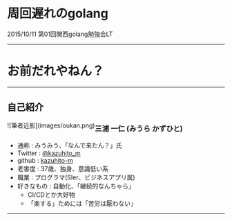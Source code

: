 # 周回遅れのgolang

2015/10/11 第01回関西golang勉強会LT

----

# お前だれやねん？

---

## 自己紹介

<style type="text/css">
div.picleft {
   float: left;
}
</style>
<div class="picleft">
![筆者近影](images/oukan.png)
</div>

### 三浦 一仁 (みうら かずひと)

+ 通称 : みうみう、「なんで来たん？」氏
+ Twitter : [@kazuhito_m](https://twitter.com/kazuhito_m)
+ github : [kazuhito-m](https://github.com/kazuhito-m)
+ 老害度 : 37歳、独身、意識低い系
+ 職業 : プログラマ(SIer、ビジネスアプリ属)
+ 好きなもの : 自動化、「継続的なんちゃら」
  + CI/CDとか大好物
  + 「楽する」ためには「苦労は厭わない」
----
